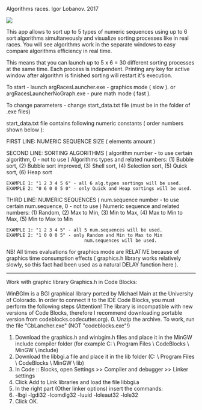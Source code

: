  Algorithms races.
 Igor Lobanov. 2017

 ![]([https://github.com/Nik-Nikolas/AlgRaces/blob/master/prtSc1.png])
 

 This app allows to sort up to 5 types of numeric sequences using up to 6 sort
 algorithms simultaneously and visualize sorting processes like in real races.
 You will see algorithms work in the separate windows to easy compare 
 algorithms efficiency in real time.

 This means that you can launch up to 5 x 6 = 30 different sorting processes 
 at the same time. Each process is independent. Printing any key for active 
 window after algorithm is finished sorting will restart it's execution.

 To start - launch argRacesLauncher.exe - graphics  mode ( slow ).
 or argRacesLauncherNoGraph.exe         - pure math mode ( fast ).

 To change parameters - change start_data.txt file (must be in the folder of
 .exe files)

 start_data.txt file contains following numeric constants 
 ( order numbers shown below ):

 FIRST LINE:  NUMERIC SEQUENCE SIZE ( elements amount )

 SECOND LINE: SORTING ALGORITHMS ( algorithm number - to use certain algorithm, 
                                   0 - not to use )
    Algorithms types and related numbers:
    	(1) Bubble sort,
    	(2) Bubble sort improved,
    	(3) Shell sort,
    	(4) Selection sort,
    	(5) Quick sort,
    	(6) Heap sort

	EXAMPLE 1: "1 2 3 4 5 6" - all 6 alg.types sortings will be used.
	EXAMPLE 2: "0 6 0 0 5 0" - only Quick and Heap sortings will be used.
	

 THIRD LINE: NUMERIC SEQUENCES ( num.sequence number - to use certain num.sequence, 
                                 0 - not to use )
    Numeric sequence and related numbers:
    	(1) Random,
    	(2) Max to Min,
    	(3) Min to Max,
        (4) Max to Min to Max,
        (5) Min to Max to Min

	EXAMPLE 1: "1 2 3 4 5" - all 5 num.sequences will be used.
	EXAMPLE 2: "1 0 0 0 5" - only Random and Min to Max to Min 
                                 num.sequences will be used.

 NB! All times evaluations for graphics mode are RELATIVE because of graphics 
 time consumption effects ( graphics.h library works relatively slowly, so this 
 fact had been used as a natural DELAY function here ).



-------------------------------------------------------------------------------


 Work with graphic library Graphics.h in Code Blocks:

 WinBGIm is a BGI graphical library ported by Michael Main at the University of 
 Colorado.
 In order to connect it to the IDE Code Blocks, you must perform the following steps
 (Attention! The library is incompatible with new versions of Code Blocks, therefore 
 I recommend downloading portable
 version from codeblocks.codecutter.org).
 0. Unzip the archive. To work, run the file "CbLancher.exe" (NOT "codeblocks.exe"!)
 1. Download the graphics.h and winbgim.h files and place it in the MinGW include 
 compiler folder (for example
    C: \ Program Files \ CodeBlocks \ MinGW \ include)
 2. Download the libbgi.a file and place it in the lib folder 
 (C: \ Program Files \ CodeBlocks \ MinGW \ lib)
 3. In Code :: Blocks, open Settings >> Compiler and debugger >> Linker settings
 4. Click Add to Link libraries and load the file libbgi.a
 5. In the right part (Other linker options) insert the commands:
 6. -lbgi -lgdi32 -lcomdlg32 -luuid -loleaut32 -lole32
 7. Click OK.
